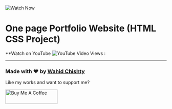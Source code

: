 ![Watch Now](./img/Design.jpg)
# One page Portfolio Website (HTML CSS Project)
**Watch on YouTube ![YouTube Video Views](https://img.shields.io/youtube/views/ZFQkb26UD1Y?style=social) :

---

### Made with ❤️ by [Wahid Chishty](https://z-p4.www.instagram.com/chishtyboss/)

Like my works and want to support me?

<a href="https://www.buymeacoffee.com/shaifarfan08" target="_blank"><img src="https://cdn.buymeacoffee.com/buttons/v2/default-blue.png" alt="Buy Me A Coffee" style="height: 45px !important;width: 162.75px !important;" ></a>
  


